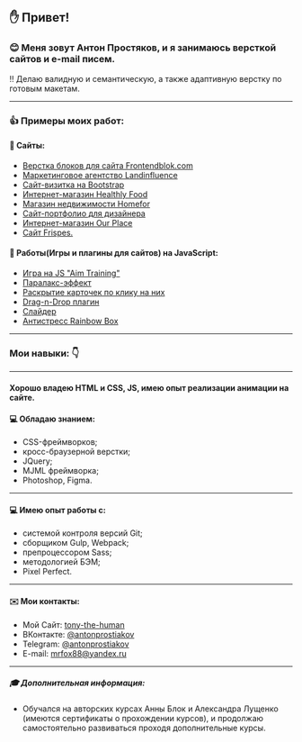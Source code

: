 
## :hand: Привет! 
### :blush: Меня зовут Антон Простяков, и я занимаюсь версткой сайтов и e-mail писем. 
:bangbang: Делаю валидную и семантическую, а также адаптивную верстку по готовым макетам. 

___
### :thumbsup: Примеры моих работ: 


#### :page_with_curl: Сайты:
- [Верстка блоков для сайта Frontendblok.com](https://frontendblok.com/marathons/web-marathon) 
- [Маркетинговое агентство Landinfluence](https://landinfluence.ru/)
- [Сайт-визитка на Bootstrap](https://tony7-the-human.github.io/CV/)
- [Интернет-магазин Healthly Food](https://tony7-the-human.github.io/organic/)
- [Магазин недвижимости Homefor](http://tony7.beget.tech/homefor/index.html)
- [Сайт-портфолио для дизайнера](https://tony7-the-human.github.io/designer-cv/)
- [Интернет-магазин Our Place](https://tony7-the-human.github.io/Our_Place/)
- [Сайт Frispes.](https://tony7-the-human.github.io/Frispes/)

#### :page_with_curl: Работы(Игры и плагины для сайтов) на JavaScript:
- [Игра на JS "Aim Training"](https://tony7-the-human.github.io/Aim-training/)
- [Паралакс-эффект](https://tony7-the-human.github.io/Paralax/)
- [Раскрытие карточек по клику на них](https://tony7-the-human.github.io/Slider-plug-in/)
- [Drag-n-Drop плагин](https://tony7-the-human.github.io/Canban-Dock/)
- [Слайдер](https://tony7-the-human.github.io/Custon-Slider/)
- [Антистресс Rainbow Box](https://tony7-the-human.github.io/Rainbow-box/)

___
### Мои навыки: :point_down:

___
#### Хорошо владею HTML и CSS, JS, имею опыт реализации анимации на сайте.

#### :computer: Обладаю знанием:
- CSS-фреймворков;
- кросс-браузерной верстки;
- JQuery;
- MJML фреймворка;
- Photoshop, Figma.

___
#### :computer: Имею опыт работы с:
* системой контроля версий Git;
* сборщиком Gulp, Webpack;
* препроцессором Sass;
* методологией БЭМ;
* Pixel Perfect.

___
#### :envelope: Мои контакты:
* Мой Сайт: [tony-the-human](https://tony-the-human.ru/)
* ВКонтакте: [@antonprostiakov](https://vk.com/tony_the_human)
* Telegram: [@antonprostiakov](https://t.me/Tony7_The_Human)
* E-mail: [mrfox88@yandex.ru](mrfox88@yandex.ru)


___
##### :mortar_board: Дополнительная информация: 

* Обучался на авторских курсах Анны Блок и Александра Лущенко (имеются сертификаты о прохождении курсов), и продолжаю самостоятельно развиваться проходя дополнительные курсы.
